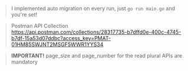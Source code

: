 >I implemented auto migration on every run, just ```go run main.go``` and you're set!

>Postman API Collection
https://api.postman.com/collections/28317735-b7dffd0e-400c-4745-b7df-15a53d07ddbc?access_key=PMAT-01HM85SWJNT2MSGF5WWR1YYS34

>**IMPORTANT!**
page_size and page_number for the read plural APIs are mandatory